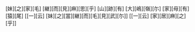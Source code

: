 [妹][之][家][毛] [継][而][見][麻][思][乎] [山][跡][有] [大][嶋][嶺][尓] [家][母][有][猿][尾] [[一][云] [妹][之][當][継][而][毛][見][武][尓]] [[一][云] [家][居][麻][之][乎]]
